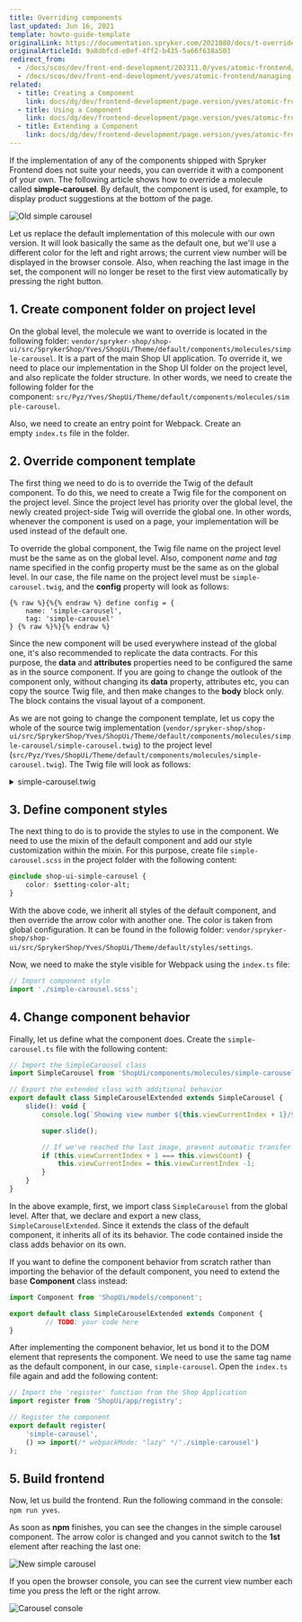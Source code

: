 ```yaml
---
title: Overriding components
last_updated: Jun 16, 2021
template: howto-guide-template
originalLink: https://documentation.spryker.com/2021080/docs/t-override-component
originalArticleId: 9a8dbfcd-e0ef-4ff2-b435-5a66f638a503
redirect_from:
  - /docs/scos/dev/front-end-development/202311.0/yves/atomic-frontend/managing-the-components/overriding-a-component.html
  - /docs/scos/dev/front-end-development/yves/atomic-frontend/managing-the-components/overriding-a-component.html
related:
  - title: Creating a Component
    link: docs/dg/dev/frontend-development/page.version/yves/atomic-frontend/managing-components/creating-components.html
  - title: Using a Component
    link: docs/dg/dev/frontend-development/page.version/yves/atomic-frontend/managing-components/using-components.html
  - title: Extending a Component
    link: docs/dg/dev/frontend-development/page.version/yves/atomic-frontend/managing-components/extending-components.html
---
```


If the implementation of any of the components shipped with Spryker Frontend does not suite your needs, you can override it with a component of your own. The following article shows how to override a molecule called **simple-carousel**. By default, the component is used, for example, to display product suggestions at the bottom of the page.

![Old simple carousel](https://spryker.s3.eu-central-1.amazonaws.com/docs/Tutorials/Introduction/Customize+Frontend/old-simple-carousel.png)

Let us replace the default implementation of this molecule with our own version. It will look basically the same as the default one, but we'll use a different color for the left and right arrows; the current view number will be displayed in the browser console. Also, when reaching the last image in the set, the component will no longer be reset to the first view automatically by pressing the right button.

## 1. Create component folder on project level

On the global level, the molecule we want to override is located in the following folder: `vendor/spryker-shop/shop-ui/src/SprykerShop/Yves/ShopUi/Theme/default/components/molecules/simple-carousel`. It is a part of the main Shop UI application. To override it, we need to place our implementation in the Shop UI folder on the project level, and also replicate the folder structure. In other words, we need to create the following folder for the component: `src/Pyz/Yves/ShopUi/Theme/default/components/molecules/simple-carousel`.

Also, we need to create an entry point for Webpack. Create an empty `index.ts` file in the folder.

## 2. Override component template

The first thing we need to do is to override the Twig of the default component. To do this, we need to create a Twig file for the component on the project level. Since the project level has priority over the global level, the newly created project-side Twig will override the global one. In other words, whenever the component is used on a page, your implementation will be used instead of the default one.

To override the global component, the Twig file name on the project level must be the same as on the global level. Also, component _name_ and _tag_ name specified in the config property must be the same as on the global level. In our case, the file name on the project level must be `simple-carousel.twig`, and the **config** property will look as follows:

```twig
{% raw %}{%{% endraw %} define config = {
    name: 'simple-carousel',
    tag: 'simple-carousel'
} {% raw %}%}{% endraw %}
```

Since the new component will be used everywhere instead of the global one, it's also recommended to replicate the data contracts. For this purpose, the **data** and **attributes** properties need to be configured the same as in the source component. If you are going to change the outlook of the component only, without changing its **data** property, attributes etc, you can copy the source Twig file, and then make changes to the **body** block only. The block contains the visual layout of a component.

As we are not going to change the component template, let us copy the whole of the source twig implementation (`vendor/spryker-shop/shop-ui/src/SprykerShop/Yves/ShopUi/Theme/default/components/molecules/simple-carousel/simple-carousel.twig`) to the project level (`src/Pyz/Yves/ShopUi/Theme/default/components/molecules/simple-carousel.twig`). The Twig file will look as follows:

<details>
<summary>simple-carousel.twig</summary>

```
{% raw %}{%{% endraw %} extends model('component') {% raw %}%}{% endraw %}

{% raw %}{%{% endraw %} define config = {
    name: 'simple-carousel',
    tag: 'simple-carousel'
} {% raw %}%}{% endraw %}

{% raw %}{%{% endraw %} define data = {
    slides: [],
    showDots: true
} {% raw %}%}{% endraw %}

{% raw %}{%{% endraw %} define attributes = {
    'slides-to-show': 1,
    'slides-to-scroll': 1
} {% raw %}%}{% endraw %}

{% raw %}{%{% endraw %} set slidesCount = data.slides | length {% raw %}%}{% endraw %}
{% raw %}{%{% endraw %} set slideWidth = 100 / attributes['slides-to-show'] {% raw %}%}{% endraw %}
{% raw %}{%{% endraw %} set dotsCount = (((slidesCount - attributes['slides-to-show']) / attributes['slides-to-scroll']) | round(0, 'ceil')) + 1 {% raw %}%}{% endraw %}
{% raw %}{%{% endraw %} set showNavigation = data.slides | length > 1 {% raw %}%}{% endraw %}
{% raw %}{%{% endraw %} set showDots = data.showDots and dotsCount > 1 {% raw %}%}{% endraw %}

{#
    Insert customizations in the body of the component, if necessary
#}
{% raw %}{%{% endraw %} block body {% raw %}%}{% endraw %}
    <div class="{% raw %}{{{% endraw %}config.name{% raw %}}}{% endraw %}__container">
        {% raw %}{%{% endraw %} if showNavigation {% raw %}%}{% endraw %}
            <div class="{% raw %}{{{% endraw %}config.name{% raw %}}}{% endraw %}__navigation {% raw %}{{{% endraw %}config.name{% raw %}}}{% endraw %}__navigation--prev">
                <a href="#prev" class="{% raw %}{{{% endraw %}config.name{% raw %}}}{% endraw %}__arrow {% raw %}{{{% endraw %}config.jsName{% raw %}}}{% endraw %}__prev">
                    {% raw %}{%{% endraw %} include atom('icon') with {
                        modifiers: ['big'],
                        data: {
                            name: 'chevron-left'
                        }
                    } only {% raw %}%}{% endraw %}
                </a>
        </div>
        {% raw %}{%{% endraw %} endif {% raw %}%}{% endraw %}

        <div class="{% raw %}{{{% endraw %}config.name{% raw %}}}{% endraw %}__view">
            <div class="{% raw %}{{{% endraw %}config.name{% raw %}}}{% endraw %}__slider {% raw %}{{{% endraw %}config.jsName{% raw %}}}{% endraw %}__slider grid grid--stretch">
                {% raw %}{%{% endraw %} for slide in data.slides {% raw %}%}{% endraw %}
                    <div class="{% raw %}{{{% endraw %}config.jsName{% raw %}}}{% endraw %}__slide col" style="width:{% raw %}{{{% endraw %}slideWidth{% raw %}}}{% endraw %}%;min-width:{% raw %}{{{% endraw %}slideWidth{% raw %}}}{% endraw %}%;">
                        {% raw %}{%{% endraw %} block slide {% raw %}%}{% endraw %}{% raw %}{%{% endraw %} endblock {% raw %}%}{% endraw %}
                    </div>
                {% raw %}{%{% endraw %} endfor {% raw %}%}{% endraw %}
            </div>
            {% raw %}{%{% endraw %} if showDots {% raw %}%}{% endraw %}
                <div class="{% raw %}{{{% endraw %}config.name{% raw %}}}{% endraw %}__dots">
                    {% raw %}{%{% endraw %}- for dot in 1..dotsCount -{% raw %}%}{% endraw %}
                        <a href="#" class="{% raw %}{{{% endraw %}config.name{% raw %}}}{% endraw %}__dot {% raw %}{{{% endraw %}config.jsName{% raw %}}}{% endraw %}__dot{% raw %}{%{% endraw %} if loop.first {% raw %}%}{% endraw %} {% raw %}{{{% endraw %}config.name{% raw %}}}{% endraw %}__dot--current{% raw %}{%{% endraw %} endif {% raw %}%}{% endraw %}"></a>
                    {% raw %}{%{% endraw %}- endfor -{% raw %}%}{% endraw %}
                </div>
            {% raw %}{%{% endraw %} endif {% raw %}%}{% endraw %}
        </div>

        {% raw %}{%{% endraw %} if showNavigation {% raw %}%}{% endraw %}
            <div class="{% raw %}{{{% endraw %}config.name{% raw %}}}{% endraw %}__navigation {% raw %}{{{% endraw %}config.name{% raw %}}}{% endraw %}__navigation--next">
                <a href="#next" class="{% raw %}{{{% endraw %}config.name{% raw %}}}{% endraw %}__arrow {% raw %}{{{% endraw %}config.jsName{% raw %}}}{% endraw %}__next">
                    {% raw %}{%{% endraw %} include atom('icon') with {
                        modifiers: ['big'],
                        data: {
                            name: 'chevron-right'
                        }
                    } only {% raw %}%}{% endraw %}
                </a>
        </div>
        {% raw %}{%{% endraw %} endif {% raw %}%}{% endraw %}
    </div>
{% raw %}{%{% endraw %} endblock {% raw %}%}{% endraw %}
```
</details>

## 3. Define component styles
The next thing to do is to provide the styles to use in the component. We need to use the mixin of the default component and add our style customization within the mixin. For this purpose, create file `simple-carousel.scss` in the project folder with the following content:

```css
@include shop-ui-simple-carousel {
    color: $setting-color-alt;
}
```

With the above code, we inherit all styles of the default component, and then override the arrow color with another one. The color is taken from global configuration. It can be found in the followig folder: `vendor/spryker-shop/shop-ui/src/SprykerShop/Yves/ShopUi/Theme/default/styles/settings`.

Now, we need to make the style visible for Webpack using the `index.ts` file:

```js
// Import component style
import './simple-carousel.scss';
```

## 4. Change component behavior

Finally, let us define what the component does. Create the `simple-carousel.ts` file with the following content:

```js
// Import the SimpleCarousel class
import SimpleCarousel from 'ShopUi/components/molecules/simple-carousel/simple-carousel';

// Export the extended class with additional behavior
export default class SimpleCarouselExtended extends SimpleCarousel {
    slide(): void {
        console.log(`Showing view number ${this.viewCurrentIndex + 1}/${this.viewsCount}!`);

        super.slide();

        // If we've reached the last image, prevent automatic transfer to the 1st one
        if (this.viewCurrentIndex + 1 === this.viewsCount) {
            this.viewCurrentIndex = this.viewCurrentIndex -1;
        }
    }
}
```

In the above example, first, we import class `SimpleCarousel` from the global level. After that, we declare and export a new class, `SimpleCarouselExtended`. Since it extends the class of the default component, it inherits all of its its behavior. The code contained inside the class adds behavior on its own.

If you want to define the component behavior from scratch rather than importing the behavior of the default component, you need to extend the base **Component** class instead:

```js
import Component from 'ShopUi/models/component';

export default class SimpleCarouselExtended extends Component {
         // TODO: your code here
}
```

After implementing the component behavior, let us bond it to the DOM element that represents the component. We need to use the same tag name as the default component, in our case, `simple-carousel`. Open the `index.ts` file again and add the following content:

```js
// Import the 'register' function from the Shop Application
import register from 'ShopUi/app/registry';

// Register the component
export default register(
    'simple-carousel',
    () => import(/* webpackMode: "lazy" */'./simple-carousel')
);
```

## 5. Build frontend

Now, let us build the frontend. Run the following command in the console: `npm run yves`.

As soon as **npm** finishes, you can see the changes in the simple carousel component. The arrow color is changed and you cannot switch to the **1st** element after reaching the last one:

![New simple carousel](https://spryker.s3.eu-central-1.amazonaws.com/docs/Tutorials/Introduction/Customize+Frontend/new-simple-carousel.png)

If you open the browser console, you can see the current view number each time you press the left or the right arrow.

![Carousel console](https://spryker.s3.eu-central-1.amazonaws.com/docs/Tutorials/Introduction/Customize+Frontend/new-carousel-console.png)

<!-- Last review date: Nov 19, 2018 by Volodymyr Volkov-->
